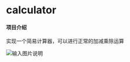 # calculator

#### 项目介绍
实现一个简易计算器，可以进行正常的加减乘除运算

![输入图片说明](https://gitee.com/uploads/images/2018/0702/134014_accbecac_2025336.png "11.PNG")